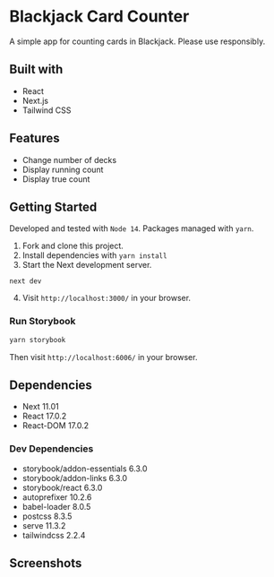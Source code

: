 # Blackjack Card Counter
A simple app for counting cards in Blackjack. Please use responsibly.

## Built with

* React
* Next.js
* Tailwind CSS

## Features

* Change number of decks
* Display running count
* Display true count

## Getting Started
Developed and tested with `Node 14`. Packages managed with `yarn`.  

1. Fork and clone this project.
2. Install dependencies with `yarn install`
3. Start the Next development server.
```shell
next dev
```
4. Visit `http://localhost:3000/` in your browser. 

### Run Storybook
```bash
yarn storybook
```
Then visit `http://localhost:6006/` in your browser.

## Dependencies
* Next 11.01
* React 17.0.2
* React-DOM 17.0.2

### Dev Dependencies
* storybook/addon-essentials 6.3.0
* storybook/addon-links 6.3.0
* storybook/react 6.3.0
* autoprefixer 10.2.6 
* babel-loader 8.0.5 
* postcss 8.3.5 
* serve 11.3.2
* tailwindcss 2.2.4

## Screenshots
